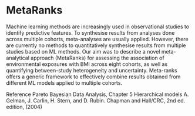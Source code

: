 # MetaRanks
Machine learning methods are increasingly used in observational studies to identify predictive features. To synthesise results from analyses done across multiple cohorts, meta-analyses are usually applied. However, there are currently no methods to quantitatively synthesise results from multiple studies based on ML methods. Our aim was to describe a novel meta-analytical approach (MetaRanks) for assessing the association of environmental exposures with BMI across eight cohorts, as well as quantifying between-study heterogeneity and uncertainty. Meta-ranks offers a generic framework to effectively combine results obtained from different ML models applied to multiple cohorts.


Reference Pareto
Bayesian Data Analysis, Chapter 5 Hierarchical models
A. Gelman, J. Carlin, H. Stern, and D. Rubin. Chapman and Hall/CRC, 2nd ed. edition, (2004)
